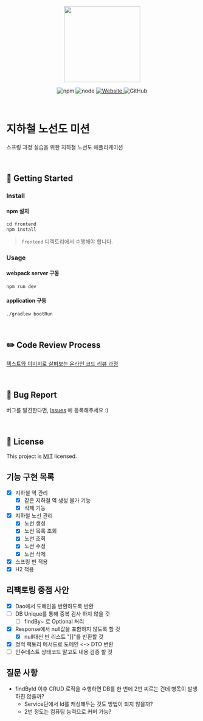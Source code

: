 <p align="center">
    <img width="200px;" src="https://raw.githubusercontent.com/woowacourse/atdd-subway-admin-frontend/master/images/main_logo.png"/>
</p>
<p align="center">
  <img alt="npm" src="https://img.shields.io/badge/npm-%3E%3D%205.5.0-blue">
  <img alt="node" src="https://img.shields.io/badge/node-%3E%3D%209.3.0-blue">
  <a href="https://techcourse.woowahan.com/c/Dr6fhku7" alt="woowacuorse subway">
    <img alt="Website" src="https://img.shields.io/website?url=https%3A%2F%2Fedu.nextstep.camp%2Fc%2FR89PYi5H">
  </a>
  <img alt="GitHub" src="https://img.shields.io/github/license/woowacourse/atdd-subway-map">
</p>

<br>

# 지하철 노선도 미션
스프링 과정 실습을 위한 지하철 노선도 애플리케이션

<br>

## 🚀 Getting Started

### Install
#### npm 설치
```
cd frontend
npm install
```
> `frontend` 디렉토리에서 수행해야 합니다.

### Usage
#### webpack server 구동
```
npm run dev
```
#### application 구동
```
./gradlew bootRun
```
<br>

## ✏️ Code Review Process
[텍스트와 이미지로 살펴보는 온라인 코드 리뷰 과정](https://github.com/next-step/nextstep-docs/tree/master/codereview)

<br>

## 🐞 Bug Report

버그를 발견한다면, [Issues](https://github.com/woowacourse/atdd-subway-map/issues) 에 등록해주세요 :)

<br>

## 📝 License

This project is [MIT](https://github.com/woowacourse/atdd-subway-map/blob/master/LICENSE) licensed.


## 기능 구현 목록
- [x] 지하철 역 관리
    - [x] 같은 지하철 역 생성 불가 기능
    - [x] 삭제 기능

- [x] 지하철 노선 관리 
    - [x] 노선 생성
    - [x] 노선 목록 조회
    - [x] 노선 조회
    - [x] 노선 수정
    - [x] 노선 삭제
- [x] 스프링 빈 적용
- [x] H2 적용

## 리팩토링 중점 사안
- [x] Dao에서 도메인을 반환하도록 반환
- [ ] DB Unique를 통해 중복 검사 하지 않을 것
    - [ ] findBy~ 로 Optional 처리
- [x] Response에서 null값을 포함하지 않도록 할 것
    - [x] null대신 빈 리스트 "[]"를 반환할 것
- [x] 정적 팩토리 메서드로 도메인 <-> DTO 변환
- [ ] 인수테스트 상태코드 말고도 내용 검증 할 것

## 질문 사항
- findById 이후 CRUD 로직을 수행하면 DB를 한 번에 2번 찌르는 건데 병목이 발생하진 않을까?
    - Service단에서 Id를 캐싱해두는 것도 방법이 되지 않을까?
    - 2번 정도는 컴퓨팅 능력으로 커버 가능?
